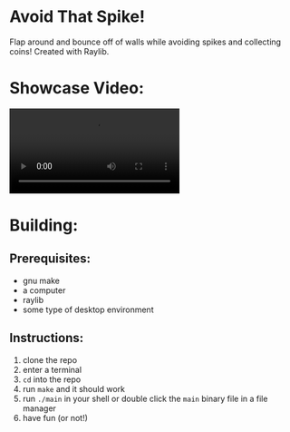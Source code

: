 # Avoid That Spike!

Flap around and bounce off of walls while avoiding spikes and collecting coins!
Created with Raylib.

# Showcase Video:

<video controls>
  <source src="https://raw.githubusercontent.com/Spelis/Avoid-That-Spike/main/video.webm" type="video/mp4">
</video>

# Building:
## Prerequisites:
* gnu make
* a computer
* raylib
* some type of desktop environment
## Instructions:
1. clone the repo
2. enter a terminal
3. `cd` into the repo
4. run `make` and it should work
5. run `./main` in your shell or double click the `main` binary file in a file manager
6. have fun (or not!)
